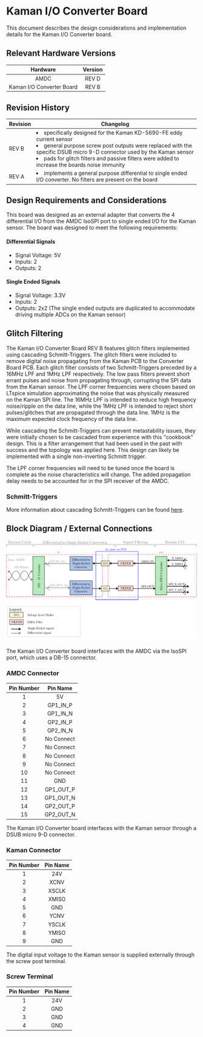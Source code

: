 
# Kaman I/O Converter Board

This document describes the design considerations and implementation details for the Kaman I/O Converter board.

## Relevant Hardware Versions

| Hardware | Version |
|:--------:|:-------:|
| AMDC     | REV D |
| Kaman I/O Converter Board | REV B |

## Revision History
| Revision | Changelog |
|----------|-----------|
| REV B | <li>specifically designed for the Kaman KD-5690-FE eddy current sensor</li><li>general purpose screw post outputs were replaced with the specific DSUB micro 9-D connector used by the Kaman sensor</li><li>pads for glitch filters and passive filters were added to increase the boards noise immunity</li>|
| REV A | <li>implements a general purpose differential to single ended I/O converter. No filters are present on the board</li>|

## Design Requirements and Considerations

This board was designed as an external adapter that converts the 4 differential I/O from the AMDC IsoSPI port to single ended I/O for the Kaman sensor. The board was designed to meet the following requirements:

#### Differential Signals
- Signal Voltage: 5V
- Inputs: 2
- Outputs: 2

#### Single Ended Signals
- Signal Voltage: 3.3V
- Inputs: 2
- Outputs: 2x2 (The single ended outputs are duplicated to accommodate driving multiple ADCs on the Kaman sensor)

## Glitch Filtering
The Kaman I/O Converter Board REV B features glitch filters implemented using cascading Schmitt-Triggers. The glitch filters were included to remove digital noise propagating from the Kaman PCB to the Converter Board PCB. Each glitch filter consists of two Schmitt-Triggers preceded by a 16MHz LPF and 1MHz LPF respectively. The low pass filters prevent short errant pulses and noise from propagating through, corrupting the SPI data from the Kaman sensor. The LPF corner frequencies were chosen based on LTspice simulation approximating the noise that was physically measured on the Kaman SPI line. The 16MHz LPF is intended to reduce high frequency noise/ripple on the data line, while the 1MHz LPF is intended to reject short pulses/glitches that are propagated through the data line. 1MHz is the maximum expected clock frequency of the data line. 

While cascading the Schmitt-Triggers can prevent metastability issues, they were initially chosen to be cascaded from experience with this "cookbook" design. This is a filter arrangement that had been used in the past with success and the topology was applied here. This design can likely be implemented with a single non-inverting Schmitt trigger. 

The LPF corner frequencies will need to be tuned once the board is complete as the noise characteristics will change. The added propagation delay needs to be accounted for in the SPI receiver of the AMDC.

### Schmitt-Triggers

More information about cascading Schmitt-Triggers can be found [here](https://arxiv.org/pdf/2006.08415.pdf).

## Block Diagram / External Connections

<img src="images/io-converter.svg">

The Kaman I/O Converter board interfaces with the AMDC via the IsoSPI port, which uses a DB-15 connector.

### AMDC Connector

| Pin Number | Pin Name |
|:----------:|:--------:|
| 1  | 5V |
| 2  | GP1_IN_P |
| 3  | GP1_IN_N |
| 4  | GP2_IN_P |
| 5  | GP2_IN_N |
| 6  | No Connect |
| 7  | No Connect |
| 8  | No Connect |
| 9  | No Connect |
| 10 | No Connect |
| 11 | GND |
| 12 | GP1_OUT_P |
| 13 | GP1_OUT_N |
| 14 | GP2_OUT_P |
| 15 | GP2_OUT_N |

The Kaman I/O Converter board interfaces with the Kaman sensor through a DSUB micro 9-D connector.

### Kaman Connector
| Pin Number | Pin Name |
|:----------:|:--------:|
| 1  | 24V |
| 2  | XCNV |
| 3  | XSCLK |
| 4  | XMISO |
| 5  | GND |
| 6  | YCNV |
| 7  | YSCLK |
| 8  | YMISO |
| 9  | GND |

The digital input voltage to the Kaman sensor is supplied externally through the screw post terminal.

### Screw Terminal

| Pin Number | Pin Name |
|:----------:|:--------:|
| 1  | 24V |
| 2  | GND |
| 3  | GND |
| 4  | GND |
